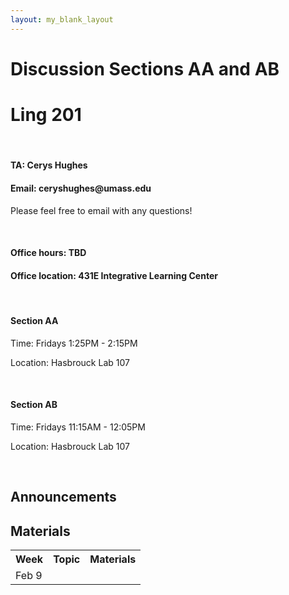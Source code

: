 ```yaml
---
layout: my_blank_layout
---
```

<h1> Discussion Sections AA and AB </h1>
<h1> Ling 201 </h1>
<br>

<h4> TA: Cerys Hughes </h4>
<h4> Email: ceryshughes@umass.edu </h4>
<p>Please feel free to email with any questions!</p>
<br>

<h4> Office hours: TBD </h4>
<h4> Office location: 431E Integrative Learning Center </h4>
<br>

<h4> Section AA </h4>
<p> Time: Fridays 1:25PM - 2:15PM</p>
<p> Location: Hasbrouck Lab 107</p>
<br>

<h4> Section AB </h4>
<p> Time: Fridays 11:15AM - 12:05PM</p>
<p> Location: Hasbrouck Lab 107</p>
<br>

<h2> Announcements </h2>

<h2> Materials </h2>

<table style="width:100%">
<tr>
	<th>Week</th>
	<th>Topic</th>
	<th>Materials</th>
</tr>
<tr>
	<td>Feb 9</td>
	<td></td>
	<td></td>
</tr>
</table>







